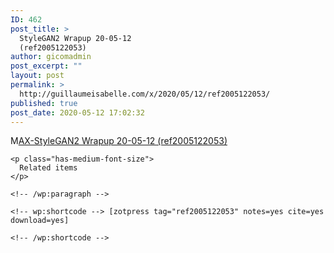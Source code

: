 ```yaml
---
ID: 462
post_title: >
  StyleGAN2 Wrapup 20-05-12
  (ref2005122053)
author: gicomadmin
post_excerpt: ""
layout: post
permalink: >
  http://guillaumeisabelle.com/x/2020/05/12/ref2005122053/
published: true
post_date: 2020-05-12 17:02:32
---
```

<!-- wp:paragraph {"fontSize":"large"} -->

<p class="has-large-font-size">
  M<a href="http://guillaumeisabelle.com/r/x/stylegan2/ref2005122053" class="aioseop-link">AX-StyleGAN2 Wrapup 20-05-12 (ref2005122053) </a><br />
</p>

<!-- /wp:paragraph -->

<!-- wp:paragraph -->



<!-- /wp:paragraph -->

<!-- wp:group -->

<div class="wp-block-group">
  <div class="wp-block-group__inner-container">
    <!-- wp:paragraph {"fontSize":"medium"} -->
    
    <p class="has-medium-font-size">
      Related items
    </p>
    
    <!-- /wp:paragraph -->
    
    <!-- wp:shortcode --> [zotpress tag="ref2005122053" notes=yes cite=yes download=yes] 
    
    <!-- /wp:shortcode -->
  </div>
</div>

<!-- /wp:group -->